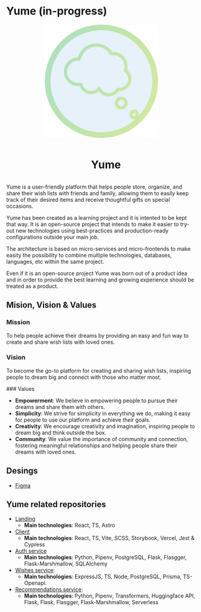 # Yume (in-progress)

<div align="center">
  <img align="center"  width="auto" height="auto" src="/maskable_icon.png" />
  <br/>

  <div id="user-content-toc">
    <ul>
      <summary><h1 style="display: inline-block;">Yume</h1></summary>
    </ul>
  </div>
</div>

Yume is a user-friendly platform that helps people store, organize, and share their wish lists with friends and family, allowing them to easily keep track of their desired items and receive thoughtful gifts on special occasions.

Yume has been created as a learning project and it is intented to be kept that way. It is an open-source project that intends to make it easier to try-out new technologies using best-practices and production-ready configurations outside your main job.

The architecture is based on micro-services and micro-frontends to make easity the possibility to combine multiple technologies, databases, languages, etc within the same project. 

Even if it is an open-source project Yume was born out of a product idea and in order to provide the best learning and growing experience should be treated as a product.


## Mision, Vision & Values

### Mission

To help people achieve their dreams by providing an easy and fun way to create and share wish lists with loved ones.

### Vision

To become the go-to platform for creating and sharing wish lists, inspiring people to dream big and connect with those who matter most.

### Values

- **Empowerment**: We believe in empowering people to pursue their dreams and share them with others.
- **Simplicity**: We strive for simplicity in everything we do, making it easy for people to use our platform and achieve their goals.
- **Creativity**: We encourage creativity and imagination, inspiring people to dream big and think outside the box.
- **Community**: We value the importance of community and connection, fostering meaningful relationships and helping people share their dreams with loved ones.


## Desings

- [Figma](https://www.figma.com/file/3Tm1i44PFQszJSw6zuqUvJ/Yume?t=nGhnaFVzGtX5pKHk-1)


## Yume related repositories

- [Landing](https://github.com/yumedotso/landing)
  - **Main technologies**: React, TS, Astro
- [Client](https://github.com/yumedotso/client)
  - **Main technologies**: React, TS, Vite, SCSS, Storybook, Vercel, Jest & Cypress
- [Auth service](https://github.com/gagocarrilloedgar/auth)
  - **Main technologies**: Python, Pipenv, PostgreSQL, Flask, Flasgger, Flask-Marshmallow, SQLAlchemy
- [Wishes service](https://github.com/yumedotso/wishes):
  - **Main technologies**: ExpressJS, TS, Node, PostgreSQL, Prisma, TS-Openapi.
- [Recommendations service](https://github.com/yumedotso/recommendations):
  - **Main technologies**: Python, Pipenv, Transformers, Huggingface API, Flask, Flask, Flasgger, Flask-Marshmallow, Serverless
  
